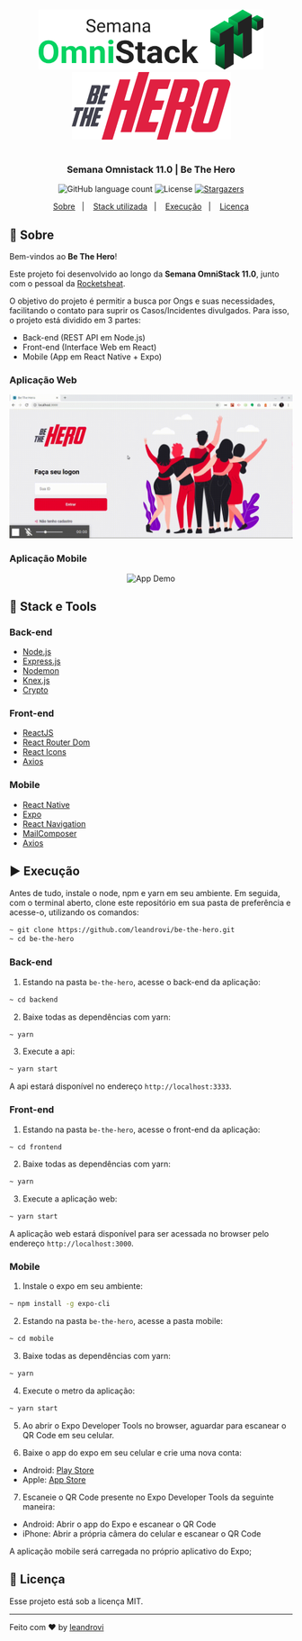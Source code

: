 <h3 align="center">
    <img alt="GoStack" src="./.github/logo.svg" width="400px" />
    <img alt="GoStack" src="./.github/logo.png" />
</h3>

<h1 align="center"></h1>

<h3 align="center">
  Semana Omnistack 11.0 | Be The Hero
</h3>

<p align="center">
  <img alt="GitHub language count" src="https://img.shields.io/github/languages/count/leandrovi/bethehero?color=%2304D361">

  <img alt="License" src="https://img.shields.io/badge/license-MIT-%2304D361">

  <a href="https://github.com/leandrovi/bethehero/stargazers">
    <img alt="Stargazers" src="https://img.shields.io/github/stars/leandrovi/bethehero?style=social">
  </a>
</p>

<p align="center">
  <a href="#rocket-sobre">Sobre</a>&nbsp;&nbsp;&nbsp;|&nbsp;&nbsp;&nbsp;
  <a href="#wrench-stack-e-tools">Stack utilizada</a>&nbsp;&nbsp;&nbsp;|&nbsp;&nbsp;&nbsp;
  <a href="#arrow-forward-execuçao">Execução</a>&nbsp;&nbsp;&nbsp;|&nbsp;&nbsp;&nbsp;
  <a href="#memo-licença">Licença</a>
</p>

## :rocket: Sobre

Bem-vindos ao **Be The Hero**!

Este projeto foi desenvolvido ao longo da **Semana OmniStack 11.0**, junto com o pessoal da [Rocketsheat](https://github.com/Rocketseat).

O objetivo do projeto é permitir a busca por Ongs e suas necessidades, facilitando o contato para suprir os Casos/Incidentes divulgados. Para isso, o projeto está dividido em 3 partes:

- Back-end (REST API em Node.js)
- Front-end (Interface Web em React)
- Mobile (App em React Native + Expo)

### Aplicação Web

![web](.github/web.gif)

### Aplicação Mobile

<p align="center">
  <img alt="App Demo" src="./.github/mobile.gif" width="300px">
</p>

## :wrench: Stack e Tools

### Back-end

- [Node.js](https://nodejs.org/en/)
- [Express.js](https://expressjs.com/)
- [Nodemon](https://nodemon.io/)
- [Knex.js](http://knexjs.org/)
- [Crypto](https://nodejs.org/api/crypto.html)

### Front-end

- [ReactJS](https://reactjs.org/)
- [React Router Dom](https://www.npmjs.com/package/react-router-dom)
- [React Icons](https://react-icons.netlify.com/#/)
- [Axios](https://github.com/axios/axios)

### Mobile

- [React Native](https://reactnative.dev/)
- [Expo](https://expo.io/)
- [React Navigation](https://reactnavigation.org/)
- [MailComposer](https://docs.expo.io/versions/latest/sdk/mail-composer/)
- [Axios](https://github.com/axios/axios)

## :arrow_forward: Execução

Antes de tudo, instale o node, npm e yarn em seu ambiente.
Em seguida, com o terminal aberto, clone este repositório em sua pasta de preferência e acesse-o, utilizando os comandos:

```bash
~ git clone https://github.com/leandrovi/be-the-hero.git
~ cd be-the-hero
```

### Back-end

1. Estando na pasta `be-the-hero`, acesse o back-end da aplicação:

```bash
~ cd backend
```

2. Baixe todas as dependências com yarn:

```bash
~ yarn
```

3. Execute a api:

```bash
~ yarn start
```

A api estará disponível no endereço `http://localhost:3333`.

### Front-end

1. Estando na pasta `be-the-hero`, acesse o front-end da aplicação:

```bash
~ cd frontend
```

2. Baixe todas as dependências com yarn:

```bash
~ yarn
```

3. Execute a aplicação web:

```bash
~ yarn start
```

A aplicação web estará disponível para ser acessada no browser pelo endereço `http://localhost:3000`.

### Mobile

1. Instale o expo em seu ambiente:

```bash
~ npm install -g expo-cli
```

2. Estando na pasta `be-the-hero`, acesse a pasta mobile:

```bash
~ cd mobile
```

3. Baixe todas as dependências com yarn:

```bash
~ yarn
```

4. Execute o metro da aplicação:

```bash
~ yarn start
```

5. Ao abrir o Expo Developer Tools no browser, aguardar para escanear o QR Code em seu celular.

6. Baixe o app do expo em seu celular e crie uma nova conta:

- Android: [Play Store](https://play.google.com/store/apps/details?id=host.exp.exponent&hl=en)
- Apple: [App Store](https://apps.apple.com/us/app/expo-client/id982107779)

7. Escaneie o QR Code presente no Expo Developer Tools da seguinte maneira:

- Android: Abrir o app do Expo e escanear o QR Code
- iPhone: Abrir a própria câmera do celular e escanear o QR Code

A aplicação mobile será carregada no próprio aplicativo do Expo;

## :memo: Licença

Esse projeto está sob a licença MIT.

---

Feito com ♥ by [leandrovi](https://github.com/leandrovi)
